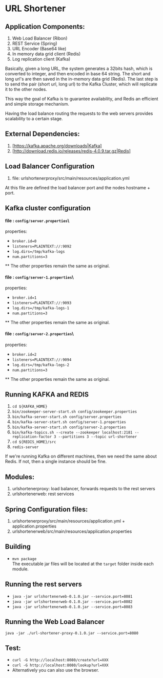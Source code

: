 # URL Shortener

## Application Components:
    
1. Web Load Balancer (Ribon)
2. REST Service (Spring)
3. URL Encoder (Base64 like)
4. In memory data grid client (Redis)
5. Log replication client (Kafka)

Basically, given a long URL, the system generates a 32bits hash, which
is converted to integer, and then encoded in base 64 string.
The short and long url's are then saved in the in-memory data grid (Redis).
The last step is to send the pair (short url, long url) to the Kafka Cluster, 
which will replicate it to the other nodes.

This way the goal of Kafka is to guarantee availability, and Redis an efficient
and simple storage mechanism.

Having the load balance routing the requests to the web servers 
provides scalability to a certain stage.


## External Dependencies:
1. [https://kafka.apache.org/downloads|Kafka]
2. [http://download.redis.io/releases/redis-4.0.9.tar.gz|Redis]

## Load Balancer Configuration

1. file: urlshortenerproxy/src/main/resources/application.yml

At this file are defined the load balancer port and the nodes hostname + port.

## Kafka cluster configuration

 
#### file : `config/server.properties`\
properties: 
* `broker.id=0`
* `listeners=PLAINTEXT://:9092`
* `log.dirs=/tmp/kafka-logs`
* `num.partitions=3`

** The other properties remain the same as original.

#### file : `config/server-1.properties`\
properties: 
* `broker.id=1`
* `listeners=PLAINTEXT://:9093`
* `log.dirs=/tmp/kafka-logs-1`
* `num.partitions=3`

** The other properties remain the same as original.

#### file : `config/server-2.properties`\
properties: 
* `broker.id=2`
* `listeners=PLAINTEXT://:9094`
* `log.dirs=/tmp/kafka-logs-2`
* `num.partitions=3`

** The other properties remain the same as original.

## Running KAFKA and REDIS
1. `cd ${KAFKA_HOME}`
2. `bin/zookeeper-server-start.sh config/zookeeper.properties`
3. `bin/kafka-server-start.sh config/server.properties`
4. `bin/kafka-server-start.sh config/server-1.properties`
5. `bin/kafka-server-start.sh config/server-2.properties`
6. `bin/kafka-topics.sh --create --zookeeper localhost:2181 --replication-factor 3 --partitions 3 --topic url-shortener`
7. `cd ${REDIS_HOME}/src`
8. `redis-server`

If we're running Kafka on different machines, then we need the same about Redis. If not, 
then a single instance should be fine.

## Modules:
1. urlshortenerproxy: load balancer, forwards requests to the rest servers
2. urlshortenerweb: rest services


## Spring Configuration files:
1. urlshortenerproxy/src/main/resources/application.yml + application.properties
2. urlshortenerweb/src/main/resources/application.properties


## Building

* `mvn package`\
The executable jar files will be located at the `target` folder inside 
each module.


## Running the rest servers
    
* `java -jar urlshortenerweb-0.1.0.jar --service.port=8081`
* `java -jar urlshortenerweb-0.1.0.jar --service.port=8082`
* `java -jar urlshortenerweb-0.1.0.jar --service.port=8083`

## Running the Web Load Balancer
    
`java -jar ./url-shortener-proxy-0.1.0.jar --service.port=8080`

## Test:
    
* `curl -G http://localhost:8080/create?url=XXX`
* `curl -G http://localhost:8080/lookup?url=XXX`
* Alternatively you can also use the browser.
